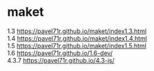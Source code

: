 # maket
1.3
https://pavel71r.github.io/maket/index1.3.html <br>
1.4
https://pavel71r.github.io/maket/index1.4.html <br>
1.5
https://pavel71r.github.io/maket/index1.5.html <br>
1.6
https://pavel71r.github.io/1.6-dev/ <br>
4.3.7
https://pavel71r.github.io/4.3-js/

